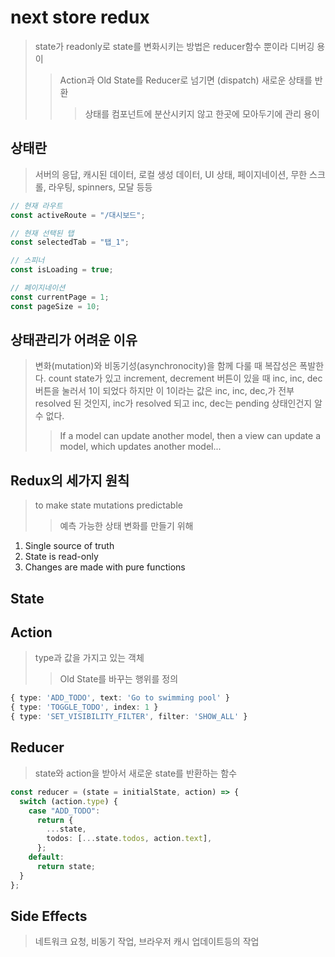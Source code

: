 # next store redux

> state가 readonly로 state를 변화시키는 방법은 reducer함수 뿐이라 디버깅 용이
>
> > Action과 Old State를 Reducer로 넘기면 (dispatch) 새로운 상태를 반환
> >
> > > 상태를 컴포넌트에 분산시키지 않고 한곳에 모아두기에 관리 용이

## 상태란

> 서버의 응답, 캐시된 데이터, 로컬 생성 데이터, UI 상태, 페이지네이션, 무한 스크롤, 라우팅, spinners, 모달 등등

```js
// 현재 라우트
const activeRoute = "/대시보드";

// 현재 선택된 탭
const selectedTab = "탭_1";

// 스피너
const isLoading = true;

// 페이지네이션
const currentPage = 1;
const pageSize = 10;
```

## 상태관리가 어려운 이유

> 변화(mutation)와 비동기성(asynchronocity)을 함께 다룰 때 복잡성은 폭발한다.
> count state가 있고 increment, decrement 버튼이 있을 때 inc, inc, dec 버튼을 눌러서 1이 되었다
> 하지만 이 1이라는 값은 inc, inc, dec,가 전부 resolved 된 것인지, inc가 resolved 되고 inc, dec는 pending 상태인건지 알 수 없다.
>
> > If a model can update another model, then a view can update a model, which updates another model...

## Redux의 세가지 원칙

> to make state mutations predictable
>
> > 예측 가능한 상태 변화를 만들기 위해

1. Single source of truth
2. State is read-only
3. Changes are made with pure functions

## State

## Action

> type과 값을 가지고 있는 객체
>
> > Old State를 바꾸는 행위를 정의

```ts
{ type: 'ADD_TODO', text: 'Go to swimming pool' }
{ type: 'TOGGLE_TODO', index: 1 }
{ type: 'SET_VISIBILITY_FILTER', filter: 'SHOW_ALL' }
```

## Reducer

> state와 action을 받아서 새로운 state를 반환하는 함수

```ts
const reducer = (state = initialState, action) => {
  switch (action.type) {
    case "ADD_TODO":
      return {
        ...state,
        todos: [...state.todos, action.text],
      };
    default:
      return state;
  }
};
```

## Side Effects

> 네트워크 요청, 비동기 작업, 브라우저 캐시 업데이트등의 작업
